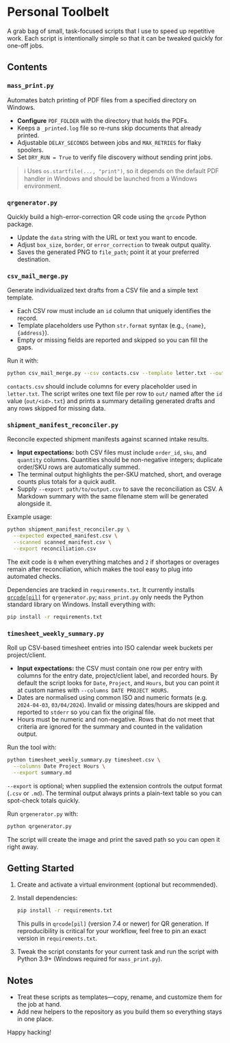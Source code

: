 # Personal Toolbelt

A grab bag of small, task-focused scripts that I use to speed up repetitive work. Each
script is intentionally simple so that it can be tweaked quickly for one-off jobs.

## Contents

### `mass_print.py`
Automates batch printing of PDF files from a specified directory on Windows.

* **Configure** `PDF_FOLDER` with the directory that holds the PDFs.
* Keeps a `_printed.log` file so re-runs skip documents that already printed.
* Adjustable `DELAY_SECONDS` between jobs and `MAX_RETRIES` for flaky spoolers.
* Set `DRY_RUN = True` to verify file discovery without sending print jobs.

> ℹ️ Uses `os.startfile(..., "print")`, so it depends on the default PDF handler in
> Windows and should be launched from a Windows environment.

### `qrgenerator.py`
Quickly build a high-error-correction QR code using the `qrcode` Python package.

* Update the `data` string with the URL or text you want to encode.
* Adjust `box_size`, `border`, or `error_correction` to tweak output quality.
* Saves the generated PNG to `file_path`; point it at your preferred destination.

### `csv_mail_merge.py`
Generate individualized text drafts from a CSV file and a simple text template.

* Each CSV row must include an `id` column that uniquely identifies the record.
* Template placeholders use Python `str.format` syntax (e.g., `{name}`, `{address}`).
* Empty or missing fields are reported and skipped so you can fill the gaps.

Run it with:

```bash
python csv_mail_merge.py --csv contacts.csv --template letter.txt --output-dir out/
```

`contacts.csv` should include columns for every placeholder used in `letter.txt`. The
script writes one text file per row to `out/` named after the `id` value
(`out/<id>.txt`) and prints a summary detailing generated drafts and any rows skipped
for missing data.

### `shipment_manifest_reconciler.py`
Reconcile expected shipment manifests against scanned intake results.

* **Input expectations:** both CSV files must include `order_id`, `sku`, and
  `quantity` columns. Quantities should be non-negative integers; duplicate order/SKU
  rows are automatically summed.
* The terminal output highlights the per-SKU matched, short, and overage counts plus
  totals for a quick audit.
* Supply `--export path/to/output.csv` to save the reconciliation as CSV. A Markdown
  summary with the same filename stem will be generated alongside it.

Example usage:

```bash
python shipment_manifest_reconciler.py \
  --expected expected_manifest.csv \
  --scanned scanned_manifest.csv \
  --export reconciliation.csv
```

The exit code is `0` when everything matches and `2` if shortages or overages remain
after reconciliation, which makes the tool easy to plug into automated checks.

Dependencies are tracked in `requirements.txt`. It currently installs
[`qrcode[pil]`](https://pypi.org/project/qrcode/) for `qrgenerator.py`; `mass_print.py`
only needs the Python standard library on Windows. Install everything with:

```bash
pip install -r requirements.txt
```

### `timesheet_weekly_summary.py`
Roll up CSV-based timesheet entries into ISO calendar week buckets per
project/client.

* **Input expectations:** the CSV must contain one row per entry with columns for
  the entry date, project/client label, and recorded hours. By default the script
  looks for `Date`, `Project`, and `Hours`, but you can point it at custom names
  with `--columns DATE PROJECT HOURS`.
* Dates are normalised using common ISO and numeric formats (e.g. `2024-04-03`,
  `03/04/2024`). Invalid or missing dates/hours are skipped and reported to
  `stderr` so you can fix the original file.
* Hours must be numeric and non-negative. Rows that do not meet that criteria are
  ignored for the summary and counted in the validation output.

Run the tool with:

```bash
python timesheet_weekly_summary.py timesheet.csv \
  --columns Date Project Hours \
  --export summary.md
```

`--export` is optional; when supplied the extension controls the output format
(`.csv` or `.md`). The terminal output always prints a plain-text table so you can
spot-check totals quickly.

Run `qrgenerator.py` with:

```bash
python qrgenerator.py
```

The script will create the image and print the saved path so you can open it right
away.

## Getting Started

1. Create and activate a virtual environment (optional but recommended).
2. Install dependencies:

   ```bash
   pip install -r requirements.txt
   ```

   This pulls in `qrcode[pil]` (version 7.4 or newer) for QR generation. If
   reproducibility is critical for your workflow, feel free to pin an exact version in
   `requirements.txt`.

3. Tweak the script constants for your current task and run the script with Python 3.9+
   (Windows required for `mass_print.py`).

## Notes

* Treat these scripts as templates—copy, rename, and customize them for the job at
  hand.
* Add new helpers to the repository as you build them so everything stays in one place.

Happy hacking!

